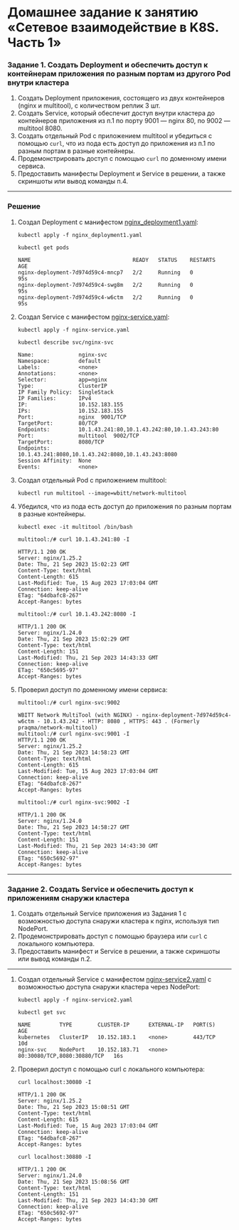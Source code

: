 # Домашнее задание к занятию «Сетевое взаимодействие в K8S. Часть 1»

### Задание 1. Создать Deployment и обеспечить доступ к контейнерам приложения по разным портам из другого Pod внутри кластера

1. Создать Deployment приложения, состоящего из двух контейнеров (nginx и multitool), с количеством реплик 3 шт.
2. Создать Service, который обеспечит доступ внутри кластера до контейнеров приложения из п.1 по порту 9001 — nginx 80, по 9002 — multitool 8080.
3. Создать отдельный Pod с приложением multitool и убедиться с помощью `curl`, что из пода есть доступ до приложения из п.1 по разным портам в разные контейнеры.
4. Продемонстрировать доступ с помощью `curl` по доменному имени сервиса.
5. Предоставить манифесты Deployment и Service в решении, а также скриншоты или вывод команды п.4.

------

### Решение

1. Создал Deployment с манифестом [nginx_deployment1.yaml](nginx_deployment1.yaml):
    ```
    kubectl apply -f nginx_deployment1.yaml
    ``` 
    ```
    kubectl get pods
    ```
    ```
    NAME                                READY   STATUS    RESTARTS   AGE
    nginx-deployment-7d974d59c4-mncp7   2/2     Running   0          95s
    nginx-deployment-7d974d59c4-swg8m   2/2     Running   0          95s
    nginx-deployment-7d974d59c4-w6ctm   2/2     Running   0          95s
    ```
2. Создал Service с манифестом [nginx-service.yaml](nginx-service.yaml):
    ```
    kubectl apply -f nginx-service.yaml
    ``` 
    ```
    kubectl describe svc/nginx-svc
    ```
    ```
    Name:              nginx-svc
    Namespace:         default
    Labels:            <none>
    Annotations:       <none>
    Selector:          app=nginx
    Type:              ClusterIP
    IP Family Policy:  SingleStack
    IP Families:       IPv4
    IP:                10.152.183.155
    IPs:               10.152.183.155
    Port:              nginx  9001/TCP
    TargetPort:        80/TCP
    Endpoints:         10.1.43.241:80,10.1.43.242:80,10.1.43.243:80
    Port:              multitool  9002/TCP
    TargetPort:        8080/TCP
    Endpoints:         10.1.43.241:8080,10.1.43.242:8080,10.1.43.243:8080
    Session Affinity:  None
    Events:            <none>
    ```
3. Создал отдельный Pod с приложением multitool:  
    ```
    kubectl run multitool --image=wbitt/network-multitool
    ```
4. Убедился, что из пода есть доступ до приложения по разным портам в разные контейнеры.
    ```
    kubectl exec -it multitool /bin/bash
    ```
    ```
    multitool:/# curl 10.1.43.241:80 -I
    ```
    ```
    HTTP/1.1 200 OK
    Server: nginx/1.25.2
    Date: Thu, 21 Sep 2023 15:02:23 GMT
    Content-Type: text/html
    Content-Length: 615
    Last-Modified: Tue, 15 Aug 2023 17:03:04 GMT
    Connection: keep-alive
    ETag: "64dbafc8-267"
    Accept-Ranges: bytes
    ```
    ```
    multitool:/# curl 10.1.43.242:8080 -I
    ```
    ```
    HTTP/1.1 200 OK
    Server: nginx/1.24.0
    Date: Thu, 21 Sep 2023 15:02:29 GMT
    Content-Type: text/html
    Content-Length: 151
    Last-Modified: Thu, 21 Sep 2023 14:43:33 GMT
    Connection: keep-alive
    ETag: "650c5695-97"
    Accept-Ranges: bytes
    ```
5. Проверил доступ по доменному имени сервиса:
    ```
    multitool:/# curl nginx-svc:9002
    ```
    ```
    WBITT Network MultiTool (with NGINX) - nginx-deployment-7d974d59c4-w6ctm - 10.1.43.242 - HTTP: 8080 , HTTPS: 443 . (Formerly praqma/network-multitool)
    multitool:/# curl nginx-svc:9001 -I
    HTTP/1.1 200 OK
    Server: nginx/1.25.2
    Date: Thu, 21 Sep 2023 14:58:23 GMT
    Content-Type: text/html
    Content-Length: 615
    Last-Modified: Tue, 15 Aug 2023 17:03:04 GMT
    Connection: keep-alive
    ETag: "64dbafc8-267"
    Accept-Ranges: bytes
    ```
    ```
    multitool:/# curl nginx-svc:9002 -I
    ```
    ```
    HTTP/1.1 200 OK
    Server: nginx/1.24.0
    Date: Thu, 21 Sep 2023 14:58:27 GMT
    Content-Type: text/html
    Content-Length: 151
    Last-Modified: Thu, 21 Sep 2023 14:43:30 GMT
    Connection: keep-alive
    ETag: "650c5692-97"
    Accept-Ranges: bytes
    ```
-----

### Задание 2. Создать Service и обеспечить доступ к приложениям снаружи кластера

1. Создать отдельный Service приложения из Задания 1 с возможностью доступа снаружи кластера к nginx, используя тип NodePort.
2. Продемонстрировать доступ с помощью браузера или `curl` с локального компьютера.
3. Предоставить манифест и Service в решении, а также скриншоты или вывод команды п.2.

------

1. Создал отдельный Service с манифестом [nginx-service2.yaml](nginx-service2.yaml) с возможностью доступа снаружи кластера через NodePort:
    ```
    kubectl apply -f nginx-service2.yaml
    ``` 
    ```
    kubectl get svc
    ```
    ```
    NAME         TYPE        CLUSTER-IP      EXTERNAL-IP   PORT(S)                       AGE
    kubernetes   ClusterIP   10.152.183.1    <none>        443/TCP                       10d
    nginx-svc    NodePort    10.152.183.71   <none>        80:30080/TCP,8080:30880/TCP   16s
    ```
2. Проверил доступ с помощью curl с локального компьютера:
    ```
    curl localhost:30080 -I
    ```
    ```
    HTTP/1.1 200 OK
    Server: nginx/1.25.2
    Date: Thu, 21 Sep 2023 15:08:51 GMT
    Content-Type: text/html
    Content-Length: 615
    Last-Modified: Tue, 15 Aug 2023 17:03:04 GMT
    Connection: keep-alive
    ETag: "64dbafc8-267"
    Accept-Ranges: bytes
    ```
    ```
    curl localhost:30880 -I
    ```
    ```
    HTTP/1.1 200 OK
    Server: nginx/1.24.0
    Date: Thu, 21 Sep 2023 15:08:56 GMT
    Content-Type: text/html
    Content-Length: 151
    Last-Modified: Thu, 21 Sep 2023 14:43:30 GMT
    Connection: keep-alive
    ETag: "650c5692-97"
    Accept-Ranges: bytes
    ```



